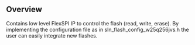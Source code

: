## Overview

Contains low level FlexSPI IP to control the flash (read, write, erase). By implementing the configuration file as in sln_flash_config_w25q256jvs.h the user can easily integrate new flashes.

